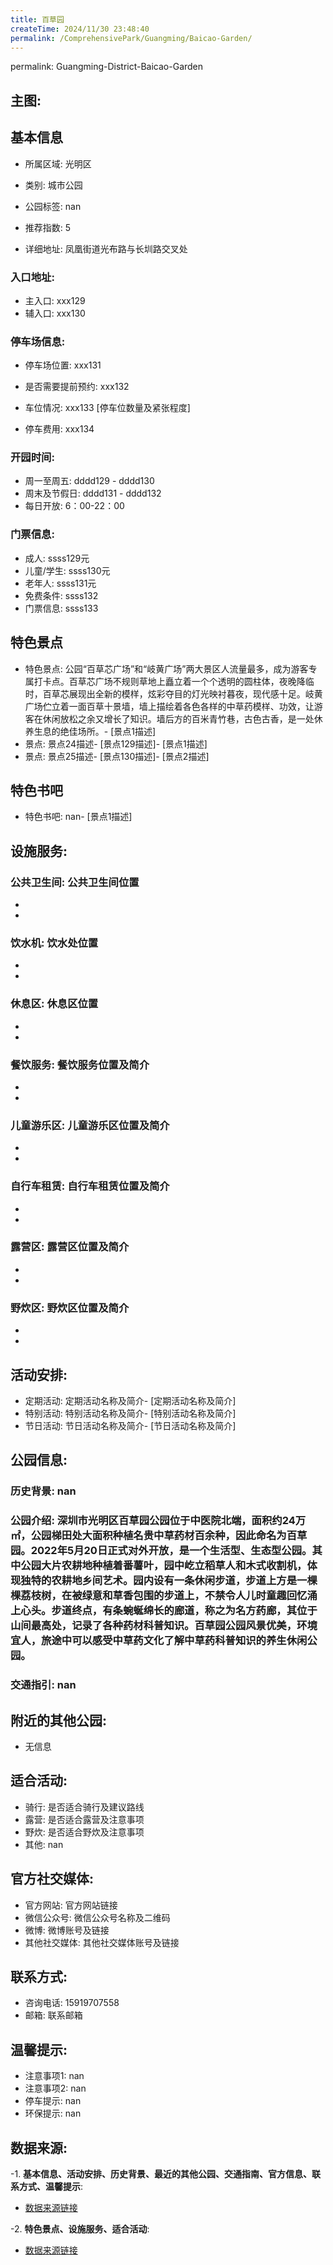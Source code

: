 ```yaml
---
title: 百草园
createTime: 2024/11/30 23:48:40
permalink: /ComprehensivePark/Guangming/Baicao-Garden/
---
```

permalink: Guangming-District-Baicao-Garden
<!-- ## 游玩路径: -->

## 主图:
<ImageCard
image="https://cgj.sz.gov.cn/img/4/4005/4005909/10775128.png"
title= "百草园"
description= "深圳市光明区百草园公园位于中医院北端，面积约24万㎡，公园梯田处大面积种植名贵中草药材百余种，因此命名为百草园。2022年5月20日正式对外开放，是一个生活型、"
date="2024/11/30"
href="/"
author="深圳公园"
/>

## 基本信息

- 所属区域: 光明区

- 类别: 城市公园

- 公园标签: nan

- 推荐指数: 5

- 详细地址: 凤凰街道光布路与长圳路交叉处

### 入口地址:
- 主入口: xxx129
- 辅入口: xxx130
### 停车场信息:
- 停车场位置: xxx131

- 是否需要提前预约: xxx132

- 车位情况: xxx133 [停车位数量及紧张程度]

- 停车费用: xxx134

### 开园时间:
- 周一至周五: dddd129 - dddd130
- 周末及节假日: dddd131 - dddd132
- 每日开放: 6：00-22：00

### 门票信息:
- 成人: ssss129元
- 儿童/学生: ssss130元
- 老年人: ssss131元
- 免费条件: ssss132
- 门票信息: ssss133
## 特色景点
- 特色景点: 公园“百草芯广场”和“岐黄广场”两大景区人流量最多，成为游客专属打卡点。百草芯广场不规则草地上矗立着一个个透明的圆柱体，夜晚降临时，百草芯展现出全新的模样，炫彩夺目的灯光映衬暮夜，现代感十足。岐黄广场伫立着一面百草十景墙，墙上描绘着各色各样的中草药模样、功效，让游客在休闲放松之余又增长了知识。墙后方的百米青竹巷，古色古香，是一处休养生息的绝佳场所。- [景点1描述]
- 景点: 景点24描述- [景点129描述]- [景点1描述]
- 景点: 景点25描述- [景点130描述]- [景点2描述]
## 特色书吧
- 特色书吧: nan- [景点1描述]
## 设施服务:
### 公共卫生间: 公共卫生间位置
- 
- 
### 饮水机: 饮水处位置
- 
- 
### 休息区: 休息区位置
- 
- 
### 餐饮服务: 餐饮服务位置及简介
- 
- 
### 儿童游乐区: 儿童游乐区位置及简介
- 
- 
### 自行车租赁: 自行车租赁位置及简介
- 
- 
### 露营区: 露营区位置及简介
- 
- 
### 野炊区: 野炊区位置及简介

- 
- 
## 活动安排:
- 定期活动: 定期活动名称及简介- [定期活动名称及简介]
- 特别活动: 特别活动名称及简介- [特别活动名称及简介]
- 节日活动: 节日活动名称及简介- [节日活动名称及简介]
## 公园信息:
### 历史背景: nan
### 公园介绍: 深圳市光明区百草园公园位于中医院北端，面积约24万㎡，公园梯田处大面积种植名贵中草药材百余种，因此命名为百草园。2022年5月20日正式对外开放，是一个生活型、生态型公园。其中公园大片农耕地种植着番薯叶，园中屹立稻草人和木式收割机，体现独特的农耕地乡间艺术。园内设有一条休闲步道，步道上方是一棵棵荔枝树，在被绿意和草香包围的步道上，不禁令人儿时童趣回忆涌上心头。步道终点，有条蜿蜒绵长的廊道，称之为名方药廊，其位于山间最高处，记录了各种药材科普知识。百草园公园风景优美，环境宜人，旅途中可以感受中草药文化了解中草药科普知识的养生休闲公园。
### 交通指引: nan

## 附近的其他公园:
- 无信息

## 适合活动:
- 骑行: 是否适合骑行及建议路线
- 露营: 是否适合露营及注意事项
- 野炊: 是否适合野炊及注意事项
- 其他: nan

## 官方社交媒体:
- 官方网站: 官方网站链接
- 微信公众号: 微信公众号名称及二维码
- 微博: 微博账号及链接
- 其他社交媒体: 其他社交媒体账号及链接

## 联系方式:
- 咨询电话: 15919707558
- 邮箱: 联系邮箱

## 温馨提示:
- 注意事项1: nan
- 注意事项2: nan
- 停车提示: nan
- 环保提示: nan

## 数据来源:
-1. **基本信息、活动安排、历史背景、最近的其他公园、交通指南、官方信息、联系方式、温馨提示**:
- [数据来源链接](https://cgj.sz.gov.cn/xsmh/gysz/csgy/content/post_10775128.html)

-2. **特色景点、设施服务、适合活动**:
- [数据来源链接](https://cgj.sz.gov.cn/xsmh/gysz/csgy/content/post_10775128.html)

